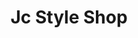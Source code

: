 ---
title: "Jc Style Shop"
url: /ciudad-guayana-puerto-ordaz/jc-style-shop-calle-cuchivero/
shop: cosméticos
---